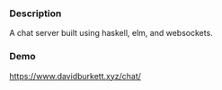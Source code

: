 ### Description
A chat server built using haskell, elm, and websockets.

### Demo
https://www.davidburkett.xyz/chat/
